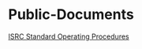# Public-Documents

[ISRC Standard Operating Procedures](https://github.com/ISRC-Development/Public-Documents/blob/main/Standard%20Operating%20Procedures.md)
